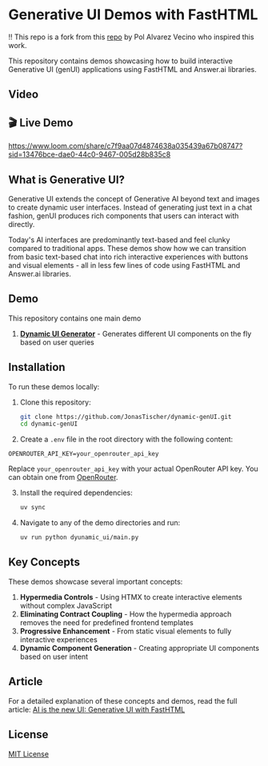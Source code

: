 # Generative UI Demos with FastHTML

!! This repo is a fork from this [repo](https://github.com/kafkasl/genUI) by Pol Alvarez Vecino who inspired this work.

This repository contains demos showcasing how to build interactive Generative UI (genUI) applications using FastHTML and Answer.ai libraries.

## Video
## 🎬 Live Demo

https://www.loom.com/share/c7f9aa07d4874638a035439a67b08747?sid=13476bce-dae0-44c0-9467-005d28b835c8



## What is Generative UI?

Generative UI extends the concept of Generative AI beyond text and images to create dynamic user interfaces. Instead of generating just text in a chat fashion, genUI produces rich components that users can interact with directly.

Today's AI interfaces are predominantly text-based and feel clunky compared to traditional apps. These demos show how we can transition from basic text-based chat into rich interactive experiences with buttons and visual elements - all in less few lines of code using FastHTML and Answer.ai libraries.

## Demo

This repository contains one main demo

1. [**Dynamic UI Generator**](https://github.com/kafkasl/genUI/tree/main/dynamic_ui) - Generates different UI components on the fly based on user queries



## Installation


To run these demos locally:



1. Clone this repository:
   ```bash
   git clone https://github.com/JonasTischer/dynamic-genUI.git
   cd dynamic-genUI
   ```
2. Create a `.env` file in the root directory with the following content:

```plaintext
OPENROUTER_API_KEY=your_openrouter_api_key
```
Replace `your_openrouter_api_key` with your actual OpenRouter API key. You can obtain one from [OpenRouter](https://openrouter.ai/).

3. Install the required dependencies:
   ```bash
   uv sync
   ```

4. Navigate to any of the demo directories and run:
   ```bash
   uv run python dyunamic_ui/main.py
   ```

## Key Concepts

These demos showcase several important concepts:

1. **Hypermedia Controls** - Using HTMX to create interactive elements without complex JavaScript
2. **Eliminating Contract Coupling** - How the hypermedia approach removes the need for predefined frontend templates
3. **Progressive Enhancement** - From static visual elements to fully interactive experiences
4. **Dynamic Component Generation** - Creating appropriate UI components based on user intent

## Article

For a detailed explanation of these concepts and demos, read the full article: [AI is the new UI: Generative UI with FastHTML](https://kafkasl.github.io/genui-post.html)


## License

[MIT License](LICENSE)
